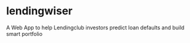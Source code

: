 # lendingwiser
A Web App to help Lendingclub investors predict loan defaults and build smart portfolio
